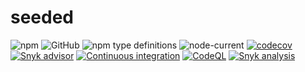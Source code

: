 # seeded

![npm](https://img.shields.io/npm/v/seeded?style=plastic)
![GitHub](https://img.shields.io/github/license/Stassi/seeded?style=plastic)
![npm type definitions](https://img.shields.io/npm/types/seeded?style=plastic)
![node-current](https://img.shields.io/node/v/seeded?style=plastic)
[![codecov](https://codecov.io/gh/Stassi/seeded/branch/main/graph/badge.svg?token=E4J0KJHHWR)](https://codecov.io/gh/Stassi/seeded)
[![Snyk advisor](https://snyk.io/advisor/npm-package/seeded/badge.svg)](https://snyk.io/advisor/npm-package/seeded)
[![Continuous integration](https://github.com/Stassi/seeded/actions/workflows/ci.yml/badge.svg)](https://github.com/Stassi/seeded/actions/workflows/ci.yml)
[![CodeQL](https://github.com/Stassi/seeded/actions/workflows/codeql.yml/badge.svg)](https://github.com/Stassi/seeded/actions/workflows/codeql.yml)
[![Snyk analysis](https://github.com/Stassi/seeded/actions/workflows/snyk.yml/badge.svg)](https://github.com/Stassi/seeded/actions/workflows/snyk.yml)
